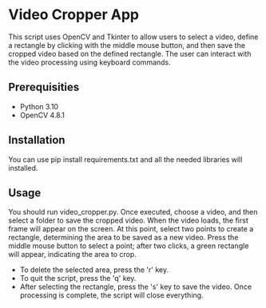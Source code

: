 # Video Cropper App

This script uses OpenCV and Tkinter to allow users to select a video, define a rectangle by clicking with the middle mouse button, and then save the cropped video based on the defined rectangle. The user can interact with the video processing using keyboard commands.

## Prerequisities 

- Python 3.10
- OpenCV 4.8.1

## Installation

You can use pip install requirements.txt and all the needed libraries will installed.

## Usage

You should run video_cropper.py. Once executed, choose a video, and then select a folder to save the cropped video. When the video loads, the first frame will appear on the screen. At this point, select two points to create a rectangle, determining the area to be saved as a new video. Press the middle mouse button to select a point; after two clicks, a green rectangle will appear, indicating the area to crop.

- To delete the selected area, press the 'r' key. 
- To quit the script, press the 'q' key. 
- After selecting the rectangle, press the 's' key to save the video. Once processing is complete, the script will close everything.
